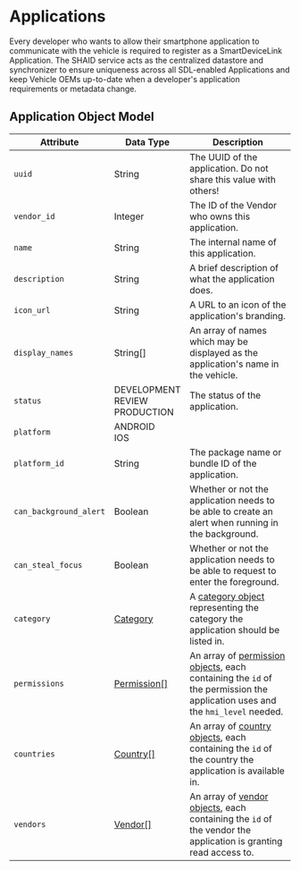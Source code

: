 # Applications
Every developer who wants to allow their smartphone application to communicate with the vehicle is required to register as a SmartDeviceLink Application. The SHAID service acts as the centralized datastore and synchronizer to ensure uniqueness across all SDL-enabled Applications and keep Vehicle OEMs up-to-date when a developer's application requirements or metadata change.

## Application Object Model
| Attribute | Data Type | Description |
|-----------|-----------|-------------|
| `uuid` | String | The UUID of the application. Do not share this value with others! |
| `vendor_id` | Integer | The ID of the Vendor who owns this application. |
| `name` | String | The internal name of this application. |
| `description` | String | A brief description of what the application does. |
| `icon_url` | String | A URL to an icon of the application's branding. |
| `display_names` | String[] | An array of names which may be displayed as the application's name in the vehicle. |
| `status` | DEVELOPMENT<br/>REVIEW<br/>PRODUCTION | The status of the application. |
| `platform` | ANDROID<br/>IOS || The platform of the application. |
| `platform_id` | String | The package name or bundle ID of the application. |
| `can_background_alert` | Boolean | Whether or not the application needs to be able to create an alert when running in the background. |
| `can_steal_focus` | Boolean | Whether or not the application needs to be able to request to enter the foreground. |
| `category` | [Category](../../categories/overview) | A [category object](../../categories/overview) representing the category the application should be listed in. |
| `permissions` | [Permission[]](../../permissions/overview) | An array of [permission objects](../../permissions/overview), each containing the `id` of the permission the application uses and the `hmi_level` needed. |
| `countries` | [Country[]](../../countries/overview) | An array of [country objects](../../countries/overview), each containing the `id` of the country the application is available in. |
| `vendors` | [Vendor[]](../../vendors/overview) | An array of [vendor objects](../../vendors/overview), each containing the `id` of the vendor the application is granting read access to. |
